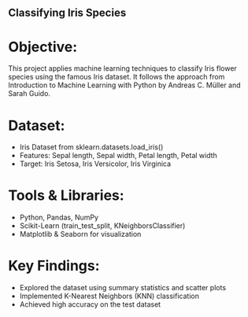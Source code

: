 ## Classifying Iris Species

# Objective:
This project applies machine learning techniques to classify Iris flower species using the famous Iris dataset. It follows the approach from Introduction to Machine Learning with Python by Andreas C. Müller and Sarah Guido.

# Dataset:
- Iris Dataset from sklearn.datasets.load_iris()
- Features: Sepal length, Sepal width, Petal length, Petal width
- Target: Iris Setosa, Iris Versicolor, Iris Virginica

# Tools & Libraries:
- Python, Pandas, NumPy
- Scikit-Learn (train_test_split, KNeighborsClassifier)
- Matplotlib & Seaborn for visualization

# Key Findings:

- Explored the dataset using summary statistics and scatter plots
- Implemented K-Nearest Neighbors (KNN) classification
- Achieved high accuracy on the test dataset
